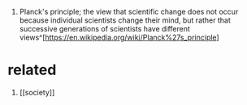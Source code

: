 1. Planck's principle; the view that scientific change does not occur because individual scientists change their mind, but rather that successive generations of scientists have different views^[https://en.wikipedia.org/wiki/Planck%27s_principle]

# related
1. [[society]]